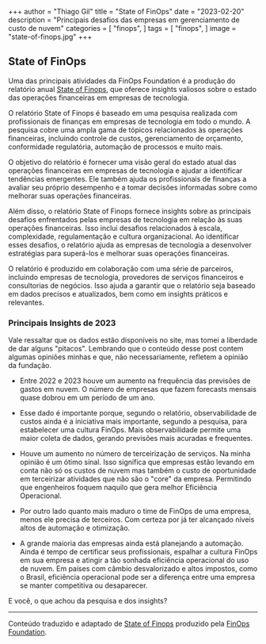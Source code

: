 +++
author = "Thiago Gil"
title = "State of FinOps"
date = "2023-02-20"
description = "Principais desafios das empresas em gerenciamento de custo de nuvem"
categories = [
    "finops",
]
tags = [
    "finops",
]
image = "state-of-finops.jpg"
+++

## State of FinOps

Uma das principais atividades da FinOps Foundation é a produção do relatório anual [State of Finops](https://data.finops.org/), que oferece insights valiosos sobre o estado das operações financeiras em empresas de tecnologia.

O relatório State of Finops é baseado em uma pesquisa realizada com profissionais de finanças em empresas de tecnologia em todo o mundo. A pesquisa cobre uma ampla gama de tópicos relacionados às operações financeiras, incluindo controle de custos, gerenciamento de orçamento, conformidade regulatória, automação de processos e muito mais.

O objetivo do relatório é fornecer uma visão geral do estado atual das operações financeiras em empresas de tecnologia e ajudar a identificar tendências emergentes. Ele também ajuda os profissionais de finanças a avaliar seu próprio desempenho e a tomar decisões informadas sobre como melhorar suas operações financeiras.

Além disso, o relatório State of Finops fornece insights sobre as principais desafios enfrentados pelas empresas de tecnologia em relação às suas operações financeiras. Isso inclui desafios relacionados à escala, complexidade, regulamentação e cultura organizacional. Ao identificar esses desafios, o relatório ajuda as empresas de tecnologia a desenvolver estratégias para superá-los e melhorar suas operações financeiras.

O relatório é produzido em colaboração com uma série de parceiros, incluindo empresas de tecnologia, provedores de serviços financeiros e consultorias de negócios. Isso ajuda a garantir que o relatório seja baseado em dados precisos e atualizados, bem como em insights práticos e relevantes.

### Principais Insights de 2023

Vale ressaltar que os dados estão disponíveis no site, mas tomei a liberdade de dar alguns "pitacos". Lembrando que o conteúdo desse post contem algumas opiniões minhas e que, não necessariamente, refletem a opinião da fundação.

- Entre 2022 e 2023 houve um aumento na frequência das previsões de gastos em nuvem. O número de empresas que fazem forecasts mensais quase dobrou em um período de um ano.

- Esse dado é importante porque, segundo o relatório, observabilidade de custos ainda é a iniciativa mais importante, segundo a pesquisa, para estabelecer uma cultura FinOps. Mais observabilidade permite uma maior coleta de dados, gerando previsões mais acuradas e frequentes.

- Houve um aumento no número de terceirização de serviços. Na minha opinião é um ótimo sinal. Isso significa que empresas estão levando em conta não só os custos de nuvem mas também o custo de oportunidade em terceirizar atividades que não são o "core" da empresa. Permitindo que engenheiros foquem naquilo que gera melhor Eficiência Operacional.

- Por outro lado quanto mais maduro o time de FinOps de uma empresa, menos ele precisa de terceiros. Com certeza por já ter alcançado níveis altos de automação e otimização.

- A grande maioria das empresas ainda está planejando a automação. Ainda é tempo de certificar seus profissionais, espalhar a cultura FinOps em sua empresa e atingir a tão sonhada eficiência operacional do uso de nuvem. Em países com câmbio desvalorizado e altos impostos, como o Brasil, eficiência operacional pode ser a diferença entre uma empresa se manter competitiva ou desaparecer.

E você, o que achou da pesquisa e dos insights?

---

Conteúdo traduzido e adaptado de [State of Finops](https://data.finops.org/) produzido pela [FinOps Foundation](https://finops.org/about/).